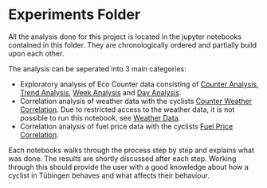 # Experiments Folder

All the analysis done for this project is located in the jupyter notebooks contained in this folder.
They are chronologically ordered and partially build upon each other.

The analysis can be seperated into 3 main categories:
 - Exploratory analysis of Eco Counter data consisting of [Counter Analysis](eval_001_CounterAnalysis.ipynb), [Trend Analysis](eval_002_TrendAnalysis.ipynb), [Week Analysis](eval_003_WeekAnalysis.ipynb) and [Day Analysis](eval_004_DayAnalysis.ipynb).
 - Correlation analysis of weather data with the cyclists [Counter Weather Correlation](eval_005_CounterWeatherCorrelation.ipynb). Due to restricted access to the weather data, it is not possible to run this notebook, see [Weather Data](../dat/wea/README.md).
 - Correlation analysis of fuel price data with the cyclists [Fuel Price Correlation](eval_006_FuelPriceCorrelation.ipynb).

Each notebooks walks through the process step by step and explains what was done. The results are shortly discussed after each step.
Working through this should provide the user with a good knowledge about how a cyclist in Tübingen behaves and what affects their behaviour.

